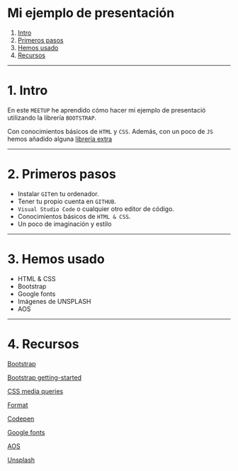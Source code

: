 # Mi ejemplo de presentación

1. [Intro ](#schema1)
2. [Primeros pasos](#schema2)
3. [Hemos usado](#schema3)
4. [Recursos ](#schem4)

<hr>

<a name="schema1"></a>

# 1. Intro

En este `MEETUP` he aprendido cómo hacer mi ejemplo de presentació utilizando la librería `BOOTSTRAP`. 

Con conocimientos básicos de `HTML` y `CSS`.
Además, con un poco de `JS` hemos añadido alguna [librería extra](https://michalsnik.github.io/aos/) 



<hr>

<a name="schema2"></a>

# 2. Primeros pasos

- Instalar `GIT`en tu ordenador.
- Tener tu propio cuenta en `GITHUB`.
- `Visual Studio Code` o cualquier otro editor de código.
- Conocimientos básicos de `HTML & CSS`.
- Un poco de imaginación y estilo


<hr>

<a name="schema3"></a>

# 3. Hemos usado

- HTML & CSS
- Bootstrap
- Google fonts
- Imágenes de UNSPLASH
- AOS

<hr>

<a name="schema4"></a>

# 4. Recursos 
[Bootstrap](https://getbootstrap.com/)

[Bootstrap getting-started](https://getbootstrap.com/docs/5.0/getting-started/introduction/)

[CSS media queries](https://developer.mozilla.org/es/docs/Web/CSS/Media_Queries/Using_media_queries)

[Format](https://www.freeformatter.com/html-escape.html#ad-output)

[Codepen](https://codepen.io/trending)

[Google fonts](https://fonts.google.com/)

[AOS](https://michalsnik.github.io/aos/)

[Unsplash](https://unsplash.com/)